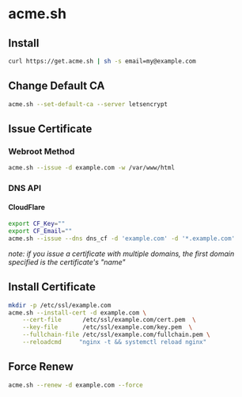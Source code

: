 # acme.sh

## Install
```bash
curl https://get.acme.sh | sh -s email=my@example.com
```

## Change Default CA
```bash
acme.sh --set-default-ca --server letsencrypt
```

## Issue Certificate
### Webroot Method
```bash
acme.sh --issue -d example.com -w /var/www/html
```

### DNS API
#### CloudFlare
```bash
export CF_Key=""
export CF_Email=""
acme.sh --issue --dns dns_cf -d 'example.com' -d '*.example.com'
```
*note: if you issue a certificate with multiple domains, the first domain specified is the certificate's "name"*

## Install Certificate
```bash
mkdir -p /etc/ssl/example.com
acme.sh --install-cert -d example.com \
    --cert-file      /etc/ssl/example.com/cert.pem  \
    --key-file       /etc/ssl/example.com/key.pem  \
    --fullchain-file /etc/ssl/example.com/fullchain.pem \
    --reloadcmd     "nginx -t && systemctl reload nginx"
```

## Force Renew
```bash
acme.sh --renew -d example.com --force
```